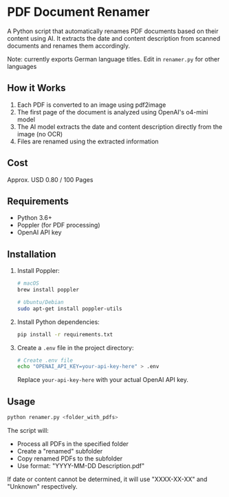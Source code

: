 # PDF Document Renamer

A Python script that automatically renames PDF documents based on their content using AI. It extracts the date and content description from scanned documents and renames them accordingly.

Note: currently exports German language titles. Edit in `renamer.py` for other languages

## How it Works

1. Each PDF is converted to an image using pdf2image
2. The first page of the document is analyzed using OpenAI's o4-mini model
3. The AI model extracts the date and content description directly from the image (no OCR)
4. Files are renamed using the extracted information

## Cost

Approx. USD 0.80 / 100 Pages

## Requirements

- Python 3.6+
- Poppler (for PDF processing)
- OpenAI API key

## Installation

1. Install Poppler:
   ```bash
   # macOS
   brew install poppler
   
   # Ubuntu/Debian
   sudo apt-get install poppler-utils
   ```

2. Install Python dependencies:
   ```bash
   pip install -r requirements.txt
   ```

3. Create a `.env` file in the project directory:
   ```bash
   # Create .env file
   echo "OPENAI_API_KEY=your-api-key-here" > .env
   ```
   
   Replace `your-api-key-here` with your actual OpenAI API key.

## Usage

```bash
python renamer.py <folder_with_pdfs>
```

The script will:
- Process all PDFs in the specified folder
- Create a "renamed" subfolder
- Copy renamed PDFs to the subfolder
- Use format: "YYYY-MM-DD Description.pdf"

If date or content cannot be determined, it will use "XXXX-XX-XX" and "Unknown" respectively. 